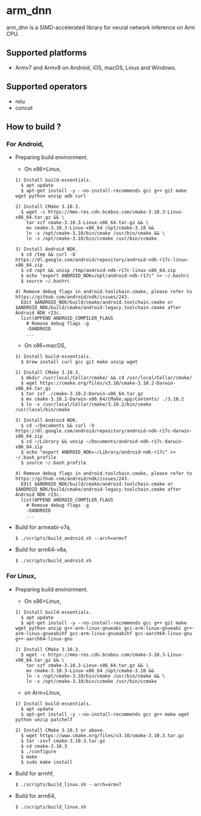 # arm_dnn

arm_dnn is a SIMD-accelerated library for neural network inference on Arm CPU.

## Supported platforms

- Armv7 and Armv8 on Android, iOS, macOS, Linux and Windows.

## Supported operators

- relu
- concat

## How to build ?
### For Android,
- Preparing build environment.
  - On x86+Linux,
  ```
  1) Install build-essentials.
    $ apt update
    $ apt-get install -y --no-install-recommends gcc g++ git make wget python unzip adb curl

  2) Install CMake 3.10.3.
    $ wget -c https://mms-res.cdn.bcebos.com/cmake-3.10.3-Linux-x86_64.tar.gz && \
      tar xzf cmake-3.10.3-Linux-x86_64.tar.gz && \
      mv cmake-3.10.3-Linux-x86_64 /opt/cmake-3.10 &&
      ln -s /opt/cmake-3.10/bin/cmake /usr/bin/cmake && \
      ln -s /opt/cmake-3.10/bin/ccmake /usr/bin/ccmake

  3) Install Android NDK.
    $ cd /tmp && curl -O https://dl.google.com/android/repository/android-ndk-r17c-linux-x86_64.zip
    $ cd /opt && unzip /tmp/android-ndk-r17c-linux-x86_64.zip
    $ echo "export ANDROID_NDK=/opt/android-ndk-r17c" >> ~/.bashrc
    $ source ~/.bashrc

  4) Remove debug flags in android.toolchain.cmake, please refer to https://github.com/android/ndk/issues/243.
    Edit $ANDROID_NDK/build/cmake/android.toolchain.cmake or $ANDROID_NDK/build/cmake/android-legacy.toolchain.cmake after Android NDK r23c.
    list(APPEND ANDROID_COMPILER_FLAGS
      # Remove debug flags -g
      -DANDROID
      ...
  ```
  - On x86+macOS,
  ```
  1) Install build-essentials.
    $ brew install curl gcc git make unzip wget

  2) Install CMake 3.10.3.
    $ mkdir /usr/local/Cellar/cmake/ && cd /usr/local/Cellar/cmake/
    $ wget https://cmake.org/files/v3.10/cmake-3.10.2-Darwin-x86_64.tar.gz
    $ tar zxf ./cmake-3.10.2-Darwin-x86_64.tar.gz
    $ mv cmake-3.10.2-Darwin-x86_64/CMake.app/Contents/ ./3.10.2
    $ ln -s /usr/local/Cellar/cmake/3.10.2/bin/cmake /usr/local/bin/cmake

  3) Install Android NDK.
    $ cd ~/Documents && curl -O https://dl.google.com/android/repository/android-ndk-r17c-darwin-x86_64.zip
    $ cd ~/Library && unzip ~/Documents/android-ndk-r17c-darwin-x86_64.zip
    $ echo "export ANDROID_NDK=~/Library/android-ndk-r17c" >> ~/.bash_profile
    $ source ~/.bash_profile

  4) Remove debug flags in android.toolchain.cmake, please refer to https://github.com/android/ndk/issues/243.
    Edit $ANDROID_NDK/build/cmake/android.toolchain.cmake or $ANDROID_NDK/build/cmake/android-legacy.toolchain.cmake after Android NDK r23c.
    list(APPEND ANDROID_COMPILER_FLAGS
      # Remove debug flags -g
      -DANDROID
      ...
  ```
- Build for armeabi-v7a,
  ```
  $ ./scripts/build_android.sh --arch=armv7
  ```

- Build for arm64-v8a,
  ```
  $ ./scripts/build_android.sh
  ```

### For Linux,
- Preparing build environment.
  - On x86+Linux,
  ```
  1) Install build-essentials.
    $ apt update
    $ apt-get install -y --no-install-recommends gcc g++ git make wget python unzip g++-arm-linux-gnueabi gcc-arm-linux-gnueabi g++-arm-linux-gnueabihf gcc-arm-linux-gnueabihf gcc-aarch64-linux-gnu g++-aarch64-linux-gnu

  2) Install CMake 3.10.3.
    $ wget -c https://mms-res.cdn.bcebos.com/cmake-3.10.3-Linux-x86_64.tar.gz && \
      tar xzf cmake-3.10.3-Linux-x86_64.tar.gz && \
      mv cmake-3.10.3-Linux-x86_64 /opt/cmake-3.10 &&
      ln -s /opt/cmake-3.10/bin/cmake /usr/bin/cmake && \
      ln -s /opt/cmake-3.10/bin/ccmake /usr/bin/ccmake
  ```
  - on Arm+Linux,
  ```
  1) Install build-essentials.
    $ apt update
    $ apt-get install -y --no-install-recommends gcc g++ make wget python unzip patchelf

  2) Install CMake 3.10.3 or above.
    $ wget https://www.cmake.org/files/v3.10/cmake-3.10.3.tar.gz
    $ tar -zxvf cmake-3.10.3.tar.gz
    $ cd cmake-3.10.3
    $ ./configure
    $ make
    $ sudo make install
  ```
- Build for armhf,
  ```
  $ ./scripts/build_linux.sh --arch=armv7
  ```

- Build for arm64,
  ```
  $ ./scripts/build_linux.sh
  ```
